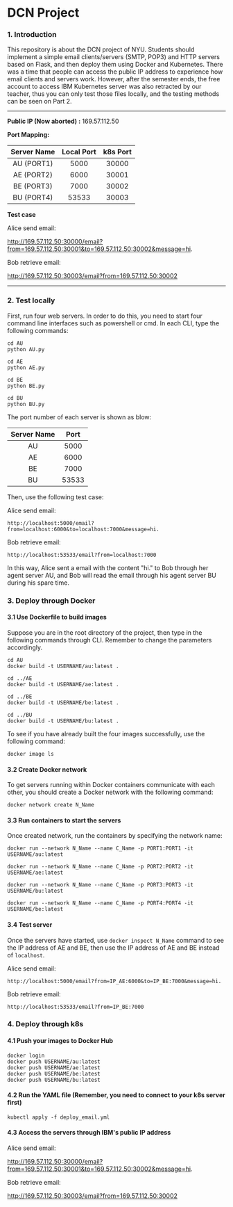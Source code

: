 # DCN Project

### 1. Introduction

This repository is about the DCN project of NYU. Students should implement a simple email clients/servers (SMTP, POP3) and HTTP servers based on Flask, and then deploy them using Docker and Kubernetes. There was a time that people can access the public IP address to experience how email clients and servers work. However, after the semester ends, the free account to access IBM Kubernetes server was also retracted by our teacher, thus you can only test those files locally, and the testing methods can be seen on Part 2. 

<hr></hr>

**Public IP (Now aborted) :**	169.57.112.50

**Port Mapping:**

| Server Name | Local Port | k8s Port |
| :---------: | :--------: | :------: |
| AU (PORT1)  |    5000    |  30000   |
| AE (PORT2)  |    6000    |  30001   |
| BE (PORT3)  |    7000    |  30002   |
| BU (PORT4)  |   53533    |  30003   |



**Test case**

Alice send email:

http://169.57.112.50:30000/email?from=169.57.112.50:30001&to=169.57.112.50:30002&message=hi.



Bob retrieve email:

http://169.57.112.50:30003/email?from=169.57.112.50:30002

<hr></hr>

### 2. Test locally

First, run four web servers. In order to do this, you need to start four command line interfaces such as powershell or cmd. In each CLI, type the following commands: 

```shell
cd AU
python AU.py
```

```shell
cd AE
python AE.py
```

```shell
cd BE
python BE.py
```

```shell
cd BU
python BU.py
```



The port number of each server is shown as blow:

| Server Name | Port  |
| :---------: | :---: |
|     AU      | 5000  |
|     AE      | 6000  |
|     BE      | 7000  |
|     BU      | 53533 |



Then, use the following test case:

Alice send email:

```
http://localhost:5000/email?from=localhost:6000&to=localhost:7000&message=hi.
```



Bob retrieve email:

```
http://localhost:53533/email?from=localhost:7000
```



In this way, Alice sent a email with the content "hi." to Bob through her agent server AU, and Bob will read the email through his agent server BU during his spare time.



### 3. Deploy through Docker

#### 3.1 Use Dockerfile to build images

Suppose you are in the root directory of the project, then type in the following commands through CLI. Remember to change the parameters accordingly.

```shell
cd AU
docker build -t USERNAME/au:latest .

cd ../AE
docker build -t USERNAME/ae:latest .

cd ../BE
docker build -t USERNAME/be:latest .

cd ../BU
docker build -t USERNAME/bu:latest .
```



To see if you have already built the four images successfully, use the following command:

```shell
docker image ls
```



#### 3.2 Create Docker network

To get servers running within Docker containers communicate with each other, you should create a Docker network with the following command:

```shell
docker network create N_Name
```



#### 3.3 Run containers to start the servers

Once created network, run the containers by specifying the network name:

```shell
docker run --network N_Name --name C_Name -p PORT1:PORT1 -it USERNAME/au:latest
```

```shell
docker run --network N_Name --name C_Name -p PORT2:PORT2 -it USERNAME/ae:latest
```

```shell
docker run --network N_Name --name C_Name -p PORT3:PORT3 -it USERNAME/bu:latest
```

```shell
docker run --network N_Name --name C_Name -p PORT4:PORT4 -it USERNAME/be:latest
```



#### 3.4 Test server

Once the servers have started, use `docker inspect N_Name` command to see the IP address of AE and BE, then use the IP address of AE and BE instead of `localhost`.

Alice send email:

```shell
http://localhost:5000/email?from=IP_AE:6000&to=IP_BE:7000&message=hi.
```

Bob retrieve email:

```
http://localhost:53533/email?from=IP_BE:7000
```



### 4. Deploy through k8s

#### 4.1 Push your images to Docker Hub

```shell
docker login
docker push USERNAME/au:latest
docker push USERNAME/ae:latest
docker push USERNAME/be:latest
docker push USERNAME/bu:latest
```



#### 4.2 Run the YAML file (Remember, you need to connect to your k8s server first)

```
kubectl apply -f deploy_email.yml
```



#### 4.3 Access the servers through IBM's public IP address



Alice send email:

http://169.57.112.50:30000/email?from=169.57.112.50:30001&to=169.57.112.50:30002&message=hi.



Bob retrieve email:

http://169.57.112.50:30003/email?from=169.57.112.50:30002

